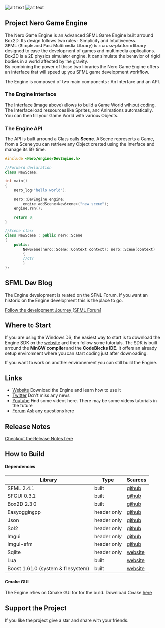 
![alt text](https://www.nero-game.com/resource/artwork/github/github_readme_header.png)
![alt text](https://www.nero-game.com/resource/artwork/github/github_readme_engine_ui.png)

## Project Nero Game Engine

The Nero Game Engine is an Advanced SFML Game Engine built arround Box2D. Its design follows two rules : Simplicity and Intuitiveness. <br> 
SFML (Simple and Fast Multimedia Library) is a cross-platform library designed to ease the development of games and multimedia applications.  Box2D is a 2D physics simulator engine. It can simulate the behavior of rigid bodies in a world affected by the gravity. <br>
By combining the power of those two libraries the Nero Game Engine offers an interface that will speed up you SFML game development workflow.

The Engine is composed of two main components : An Interface and an API.

###  The Engine Interface 

The Interface (image above) allows to build a Game World wihtout coding. The Interface load ressources like Sprites, and Animations automatically. You can then fill your Game World with various Objects.

### The Engine API

The API is built arround a Class calls **Scene**. A Scene represents a Game, from a Scene you can retrieve any Object created using the Interface and manage its life time.

```cpp
#include <Nero/engine/DevEngine.h>

//Forward declaration
class NewScene;

int main()
{
    nero_log("hello world");

	nero::DevEngine engine;
	    engine.addScene<NewScene>("new scene");
	engine.run();

	return 0;
}

//Scene class
class NewScene : public nero::Scene
{
	public:
	    NewScene(nero::Scene::Context context): nero::Scene(context)
	    {
		//Ctr
	    }
};
```

## SFML Dev Blog

The Engine development is related on the SFML Forum. If you want an historic on the Engine development this is the place to go.

[Follow the development Journey \[SFML Forum\]](https://en.sfml-dev.org/forums/index.php?topic=21019.0)

## Where to Start

If you are using the Windows OS,  the easiest way to start is to download the Engine SDK on the [website](https://www.nero-game.com) and then follow some tutorials. The SDK is built arround the **MinGW compiler** and the **CodeBlocks IDE**. It offers an already setup environment where you can start coding just after downloading.

If you want to work on another environement you can still build the Engine.

## Links
- [Website](https://www.nero-game.com/) 	Download the Engine and learn how to use it
- [Twitter](https://twitter.com/nerogameengine) Don't miss any news
- [Youtube](https://www.youtube.com/channel/UCIR0nDUMGzJ3Pkpa3gDCUeQ?view_as=subscriber) Find some videos here. There may be some videos tutorials in the future
- [Forum](https://www.nero-game.com/forum/) Ask any questions here

## Release Notes

[Checkout the Release Notes here](./Release.md)


## How to Build

#### Dependencies 

| Library | Type | Sources | 
| --- | --- | --- |
| SFML 2.4.1 | built | [github](https://github.com/SFML/SFML) |
| SFGUI 0.3.1 | built | [github](https://github.com/TankOs/SFGUI) |
| Box2D 2.3.0| built | [github](https://github.com/erincatto/Box2D) |
| Easyoggingpp | header only| [github](https://github.com/zuhd-org/easyloggingpp) |
| Json|  header only | [github](https://github.com/nlohmann/json) |
| Sol2 | header only | [github](https://github.com/ThePhD/sol2) |
| Imgui| header only | [github](https://github.com/ocornut/imgui) |
| Imgui-sfml| header only | [github](https://github.com/eliasdaler/imgui-sfml) |
| Sqlite | header only | [website](https://www.sqlite.org/index.html) |
| Lua| built | [website](https://www.lua.org/download.html) |
| Boost 1.61.0 (system & filesystem) | built | [website](https://www.boost.org/users/history/version_1_61_0.html) |

#### Cmake GUI

The Engine relies on Cmake GUI for for the build. Download Cmake [here](https://cmake.org)

## Support the Project

If you like the project give a star and share with your friends. 


